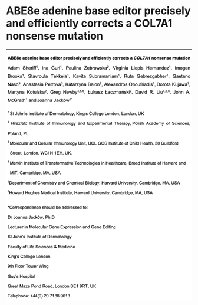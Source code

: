 # ABE8e adenine base editor precisely and efficiently corrects a COL7A1 nonsense mutation

---

![affiliations](figures/affiliations.png)
